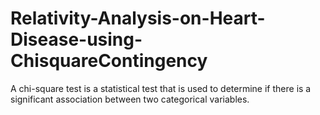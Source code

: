 # Relativity-Analysis-on-Heart-Disease-using-ChisquareContingency
A chi-square test is a statistical test that is used to determine if there is a significant association between two categorical variables.
